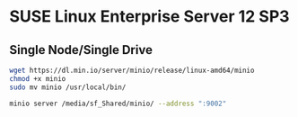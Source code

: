 # SUSE Linux Enterprise Server 12 SP3

## Single Node/Single Drive
```sh
wget https://dl.min.io/server/minio/release/linux-amd64/minio
chmod +x minio
sudo mv minio /usr/local/bin/

minio server /media/sf_Shared/minio/ --address ":9002"
```
